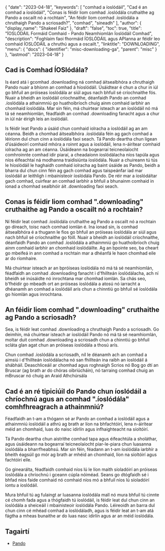 {
  "date": "2023-04-18",
  "keywords": [
"comhad a íoslódáil",
"Cad é an comhad a íoslódáil",
"Conas is féidir liom comhad .íoslódála cruthaithe ag Pando a oscailt nó a rochtain",
"An féidir liom comhad .íoslódála a chruthaigh Pando a scriosadh?",
"comhad",
"síneadh"
],
  "author": {
    "display_name": "Shakeel Faiz"
},
  "draft": "false",
  "toc": true,
  "title": "ÍOSLÓDÁIL Formáid Comhaid - Pando Neamhiomlán Íoslódáil Comhad",
  "description": "Foghlaim faoi fhormáid ÍOSLÓDÁIL agus APIanna ar féidir leo comhaid ÍOSLÓDÁIL a chruthú agus a oscailt.",
  "linktitle": "DOWNLOADING",
  "menu": {
    "docs": {
      "identifier": "misc-downloading-ga",
      "parent": "misc"
}
},
  "lastmod": "2023-04-18"
}

## Cad is Comhad ÍOSlódála?

Is éard atá i gcomhad .downloading ná comhad áitsealbhóra a chruthaigh Pando nuair a bhíonn an comhad á híoslódáil. Úsáidtear é chun a chur in iúl go bhfuil an próiseas íoslódála ar siúl agus nach bhfuil sé críochnaithe fós. Nuair a bheidh an íoslódáil críochnaithe, déanfaidh Pando an comhad .íoslódála a athainmniú go huathoibríoch chuig ainm comhaid iarbhír an chomhaid íoslódála. Mar sin féin, má chuirtear isteach ar an íoslódáil nó má tá sé neamhiomlán, féadfaidh an comhad .downloading fanacht agus a chur in iúl nár éirigh leis an íoslódáil.

Is féidir leat Pando a úsáid chun comhaid iolracha a íoslódáil ag an am céanna. Beidh a chomhad áitsealbhóra .íoslódála féin ag gach comhad a léiríonn dul chun cinn a íoslódála faoi seach. Tá Pando deartha chun ligean d’úsáideoirí comhaid mhóra a roinnt agus a íoslódáil, lena n-áirítear comhaid iolracha ag an am céanna. Úsáideann na bogearraí teicneolaíocht comhroinnte comhad idir piaraí, a cheadaíonn íoslódálacha níos tapúla agus níos éifeachtaí ná modhanna traidisiúnta íoslódála. Nuair a chuireann tú tús le híoslódáil le haghaidh comhaid iolracha ag baint úsáide as Pando, beidh a bharra dul chun cinn féin ag gach comhad agus taispeánfar iad mar íoslódáil ar leithligh i mbainisteoir íoslódála Pando. De réir mar a íoslódáltar gach comhad, cuirfear an comhad iarbhír a bhfuil a bhunainm comhaid in ionad a chomhad sealbhóir áit .downloading faoi seach.

## Conas is féidir liom comhad ".downloading" cruthaithe ag Pando a oscailt nó a rochtain?

Ní féidir leat comhad .íoslódála cruthaithe ag Pando a oscailt nó a rochtain go díreach, toisc nach comhad iomlán é. Ina ionad sin, is comhad áitsealbhóra é a thugann le fios go bhfuil an próiseas íoslódála ar siúl agus nach bhfuil sé críochnaithe go fóill. Nuair a bheidh an íoslódáil críochnaithe, déanfaidh Pando an comhad .íoslódála a athainmniú go huathoibríoch chuig ainm comhaid iarbhír an chomhaid íoslódáilte. Ag an bpointe seo, ba cheart go mbeifeá in ann comhad a rochtain mar a dhéanfá le haon chomhad eile ar do ríomhaire.

Má chuirtear isteach ar an bpróiseas íoslódála nó má tá sé neamhiomlán, féadfaidh an comhad .downloading fanacht i d'fhillteán íoslódálacha, ach ní bheidh sé inúsáidte nó inrochtana mar chomhad iomlán. Sa chás seo, b'fhéidir go mbeadh ort an próiseas íoslódála a atosú nó iarracht a dhéanamh an comhad a íoslódáil arís chun a chinntiú go bhfuil sé íoslódála go hiomlán agus inrochtana.

## An féidir liom comhad ".downloading" cruthaithe ag Pando a scriosadh?

Sea, is féidir leat comhad .downloading a chruthaigh Pando a scriosadh. Go deimhin, má chuirtear isteach ar íoslódáil Pando nó má tá sé neamhiomlán, moltar duit comhad .downloading a scriosadh chun a chinntiú go bhfuil scláta glan agat chun an próiseas íoslódála a thosú arís.

Chun comhad .íoslódála a scriosadh, níl le déanamh ach an comhad a aimsiú i d'fhillteán íoslódálacha nó san fhillteán ina raibh an íoslódáil á shábháil. Deaschliceáil ar chomhad agus roghnaigh Scrios nó Bog go dtí an Bruscar (ag brath ar do chóras oibriúcháin), nó tarraing comhad chuig an mBruscar nó chuig an Araid Athchúrsála

## Cad é an ré tipiciúil do Pando chun íoslódáil a chríochnú agus an comhad ".íoslódála" comhfhreagrach a athainmniú?

Féadfaidh an t-am a thógann sé ar Pando an comhad a íoslódáil agus a athainmniú íoslódáil a athrú ag brath ar líon na bhfachtóirí, lena n-áirítear méid an chomhaid, luas do naisc idirlín agus infhaighteacht na síoltóirí.

Tá Pando deartha chun aistrithe comhad tapa agus éifeachtúla a sholáthar, agus úsáideann na bogearraí teicneolaíocht piar-le-piara chun luasanna íoslódála a bharrfheabhsú. Mar sin féin, féadann an t-am íoslódála iarbhír a bheith éagsúil go mór ag brath ar mhéid an chomhaid, líon na síoltóirí agus fachtóirí eile.

Go ginearálta, féadfaidh comhaid níos lú le líon maith síoladóirí an próiseas íoslódála a chríochnú i gceann cúpla nóiméad. Seans go dtógfaidh sé i bhfad níos faide comhaid nó comhaid níos mó a bhfuil níos lú síoladóirí iontu a íoslódáil.

Mura bhfuil tú ag fulaingt ar luasanna íoslódála mall nó mura bhfuil tú cinnte cé chomh fada agus a thógfaidh tú íoslódáil, is féidir leat dul chun cinn an íoslódála a sheiceáil i mbainisteoir íoslódála Pando. Léireoidh an barra dul chun cinn cé mhéad comhad a íoslódáladh, agus is féidir leat an t-am atá fágtha a mheas bunaithe ar do luas nasc idirlín agus ar an méid íoslódála.

## Tagairtí
* [Pando](https://download.cnet.com/Pando/3000-2196_4-10546621.html)


